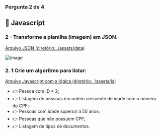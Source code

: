 ### Pergunta 2 de 4

## 🎯 Javascript

### 2 - Transforme a planilha (imagem) em JSON.

[Arquivo JSON (diretório: ./assets/data)](assets/data/table.json)

![image](https://github.com/user-attachments/assets/af22f56e-b180-4287-8d4d-805a66217807)



### 2. 1 Crie um algoritmo para listar:
[Arquivo Javascript com a lógica (diretório: ./assets/js)](assets/js/algorithms.js)

- 👉 Pessoa com ID = 2;
- 👉 Listagem de pessoas em ordem crescente de idade com o número do CPF;
- 👉 Pessoas com idade superior a 50 anos;
- 👉 Pessoas que não possuem CPF;
- 👉 Listagem de tipos de documentos.
